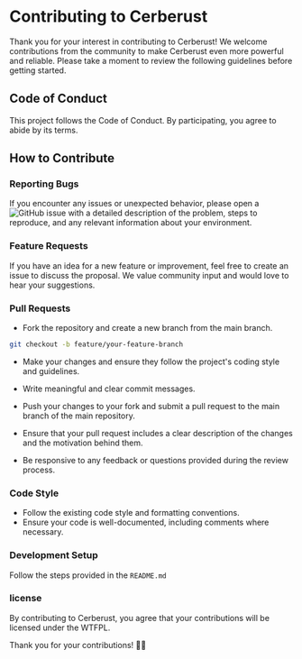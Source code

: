 # Contributing to Cerberust
Thank you for your interest in contributing to Cerberust! We welcome contributions from the community to make Cerberust even more powerful and reliable. Please take a moment to review the following guidelines before getting started.

## Code of Conduct
This project follows the Code of Conduct. By participating, you agree to abide by its terms.

## How to Contribute
### Reporting Bugs
If you encounter any issues or unexpected behavior, please open a ![GitHub issue](https://github.com/elliot14A/cerberust/issues/new) with a detailed description of the problem, steps to reproduce, and any relevant information about your environment.

### Feature Requests
If you have an idea for a new feature or improvement, feel free to create an issue to discuss the proposal. We value community input and would love to hear your suggestions.

### Pull Requests
- Fork the repository and create a new branch from the main branch.

```bash
git checkout -b feature/your-feature-branch
```
- Make your changes and ensure they follow the project's coding style and guidelines.

- Write meaningful and clear commit messages.

- Push your changes to your fork and submit a pull request to the main branch of the main repository.

- Ensure that your pull request includes a clear description of the changes and the motivation behind them.

- Be responsive to any feedback or questions provided during the review process.

### Code Style
- Follow the existing code style and formatting conventions.
- Ensure your code is well-documented, including comments where necessary.

### Development Setup
Follow the steps provided in the `README.md`

### license
By contributing to Cerberust, you agree that your contributions will be licensed under the WTFPL.

Thank you for your contributions! 🚀🐾

